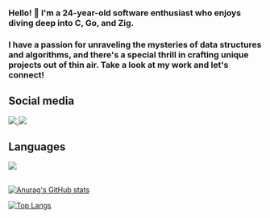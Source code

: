 ### Hello! 👋 I'm a 24-year-old software enthusiast who enjoys diving deep into C, Go, and Zig. 
### I have a passion for unraveling the mysteries of data structures and algorithms, and there's a special thrill in crafting unique projects out of thin air. Take a look at my work and let's connect!

<div>
  <h2>Social media</h2>
  <div>
    <a href="https://www.linkedin.com/in/ar073/" target="_blank">
     <img src="https://skillicons.dev/icons?i=linkedin&perline=1" />
    </a>
    <a href="https://twitter.com/DrQuic" target="_blank">
     <img src="https://skillicons.dev/icons?i=twitter&perline=1" />
    </a>
  </div>
</div>
<div>
  <h2>Languages</h2>
  <div>
      <img src="https://skillicons.dev/icons?i=c,go,py,zig,linux,bash,postgres,git,kubernetes,docker,neovim,nginx&perline=6" />
  </div>
</div>
</br>
<div>
  
  [![Anurag's GitHub stats](https://github-readme-stats.vercel.app/api?username=DrQuic)](https://github.com/anuraghazra/github-readme-stats)
  
  [![Top Langs](https://github-readme-stats.vercel.app/api/top-langs/?username=DrQuic&layout=donut)](https://github.com/anuraghazra/github-readme-stats)
  
</div>
